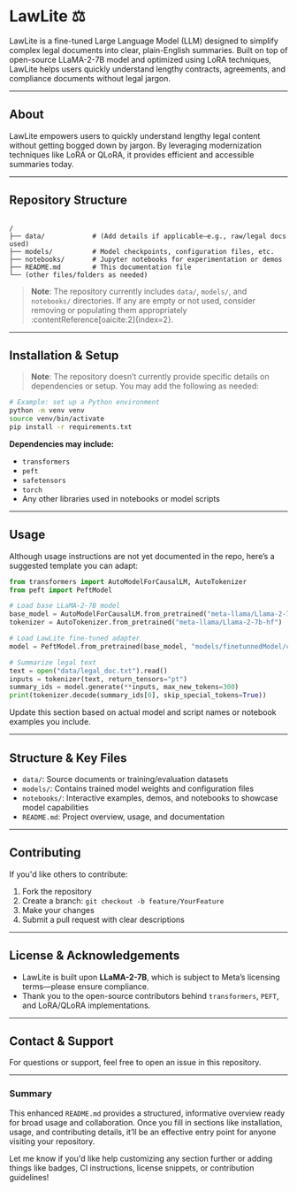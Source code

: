 # LawLite ⚖️
LawLite is a fine-tuned Large Language Model (LLM) designed to simplify complex legal documents into clear, plain-English summaries. Built on top of open-source LLaMA-2-7B model and optimized using LoRA techniques, LawLite helps users quickly understand lengthy contracts, agreements, and compliance documents without legal jargon.

---

##  About

LawLite empowers users to quickly understand lengthy legal content without getting bogged down by jargon. By leveraging modernization techniques like LoRA or QLoRA, it provides efficient and accessible summaries today.

---

##  Repository Structure

```

/
├── data/            # (Add details if applicable—e.g., raw/legal docs used)
├── models/          # Model checkpoints, configuration files, etc.
├── notebooks/       # Jupyter notebooks for experimentation or demos
├── README.md        # This documentation file
└── (other files/folders as needed)

````

> **Note**: The repository currently includes `data/`, `models/`, and `notebooks/` directories. If any are empty or not used, consider removing or populating them appropriately :contentReference[oaicite:2]{index=2}.

---

##  Installation & Setup

> **Note**: The repository doesn’t currently provide specific details on dependencies or setup. You may add the following as needed:

```bash
# Example: set up a Python environment
python -m venv venv
source venv/bin/activate
pip install -r requirements.txt
````

**Dependencies may include:**

* `transformers`
* `peft`
* `safetensors`
* `torch`
* Any other libraries used in notebooks or model scripts

---

## Usage

Although usage instructions are not yet documented in the repo, here’s a suggested template you can adapt:

```python
from transformers import AutoModelForCausalLM, AutoTokenizer
from peft import PeftModel

# Load base LLaMA-2-7B model
base_model = AutoModelForCausalLM.from_pretrained("meta-llama/Llama-2-7b-hf")
tokenizer = AutoTokenizer.from_pretrained("meta-llama/Llama-2-7b-hf")

# Load LawLite fine-tuned adapter
model = PeftModel.from_pretrained(base_model, "models/finetunnedModel/checkpoint-20")

# Summarize legal text
text = open("data/legal_doc.txt").read()
inputs = tokenizer(text, return_tensors="pt")
summary_ids = model.generate(**inputs, max_new_tokens=300)
print(tokenizer.decode(summary_ids[0], skip_special_tokens=True))
```

Update this section based on actual model and script names or notebook examples you include.

---

## Structure & Key Files

* `data/`: Source documents or training/evaluation datasets
* `models/`: Contains trained model weights and configuration files
* `notebooks/`: Interactive examples, demos, and notebooks to showcase model capabilities
* `README.md`: Project overview, usage, and documentation

---

## Contributing

If you'd like others to contribute:

1. Fork the repository
2. Create a branch: `git checkout -b feature/YourFeature`
3. Make your changes
4. Submit a pull request with clear descriptions

---

## License & Acknowledgements

* LawLite is built upon **LLaMA-2-7B**, which is subject to Meta’s licensing terms—please ensure compliance.
* Thank you to the open-source contributors behind `transformers`, `PEFT`, and LoRA/QLoRA implementations.

---

## Contact & Support

For questions or support, feel free to open an issue in this repository.

---

### Summary

This enhanced `README.md` provides a structured, informative overview ready for broad usage and collaboration. Once you fill in sections like installation, usage, and contributing details, it’ll be an effective entry point for anyone visiting your repository.

Let me know if you'd like help customizing any section further or adding things like badges, CI instructions, license snippets, or contribution guidelines!

[1]: https://github.com/NANDAGOPALNG/LawLite/tree/main "GitHub - NANDAGOPALNG/LawLite: LawLite is a fine-tuned Large Language Model (LLM) designed to simplify complex legal documents into clear, plain-English summaries. Built on top of open-source LLaMA-2-7B model and optimized using LoRA/QLoRA techniques, LawLite helps users quickly understand lengthy contracts, agreements, and compliance documents without legal jargon."
